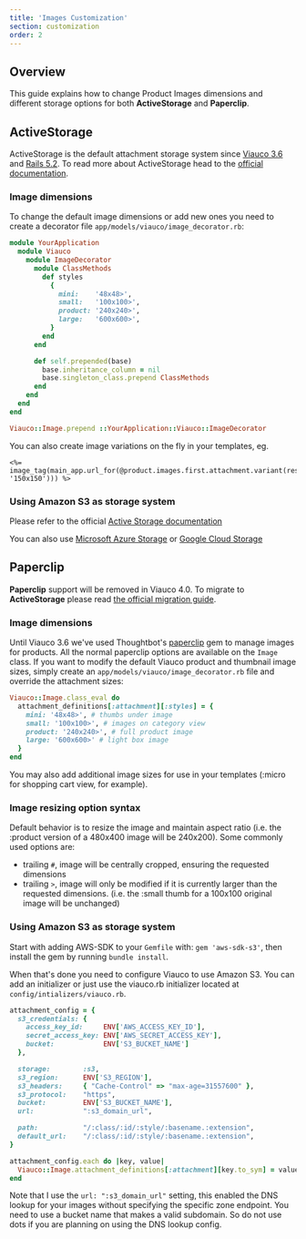 ```yaml
---
title: 'Images Customization'
section: customization
order: 2
---
```


## Overview

This guide explains how to change Product Images dimensions and different storage options for both **ActiveStorage** and **Paperclip**.

## ActiveStorage

ActiveStorage is the default attachment storage system since [Viauco 3.6](https://guides.viaucocommerce.org/release_notes/viauco_3_6_0.html) and [Rails 5.2](https://guides.rubyonrails.org/5_2_release_notes.html).
To read more about ActiveStorage head to the [official documentation](https://edgeguides.rubyonrails.org/active_storage_overview.html).

### Image dimensions

To change the default image dimensions or add new ones you need to create a decorator file `app/models/viauco/image_decorator.rb`:

```ruby
module YourApplication
  module Viauco
    module ImageDecorator
      module ClassMethods
        def styles
          {
            mini:    '48x48>',
            small:   '100x100>',
            product: '240x240>',
            large:   '600x600>',
          }
        end
      end

      def self.prepended(base)
        base.inheritance_column = nil
        base.singleton_class.prepend ClassMethods
      end
    end
  end
end

Viauco::Image.prepend ::YourApplication::Viauco::ImageDecorator
```

You can also create image variations on the fly in your templates, eg.

```erb
<%= image_tag(main_app.url_for(@product.images.first.attachment.variant(resize: '150x150'))) %>
```

### Using Amazon S3 as storage system

Please refer to the official [Active Storage documentation](https://guides.rubyonrails.org/active_storage_overview.html#amazon-s3-service)

You can also use [Microsoft Azure Storage](https://guides.rubyonrails.org/active_storage_overview.html#microsoft-azure-storage-service)
or [Google Cloud Storage](https://guides.rubyonrails.org/active_storage_overview.html#google-cloud-storage-service)

## Paperclip

**Paperclip** support will be removed in Viauco 4.0. To migrate to **ActiveStorage** please read [the official migration guide](https://github.com/thoughtbot/paperclip/blob/master/MIGRATING.md).

### Image dimensions

Until Viauco 3.6 we've used Thoughtbot's
[paperclip](https://github.com/thoughtbot/paperclip) gem to manage
images for products. All the normal paperclip options are available on
the `Image` class. If you want to modify the default Viauco product and
thumbnail image sizes, simply create an `app/models/viauco/image_decorator.rb` file and override the attachment sizes:

```ruby
Viauco::Image.class_eval do
  attachment_definitions[:attachment][:styles] = {
    mini: '48x48>', # thumbs under image
    small: '100x100>', # images on category view
    product: '240x240>', # full product image
    large: '600x600>' # light box image
  }
end
```

You may also add additional image sizes for use in your templates
(:micro for shopping cart view, for example).

### Image resizing option syntax

Default behavior is to resize the image and maintain aspect ratio (i.e.
the :product version of a 480x400 image will be 240x200). Some commonly
used options are:

- trailing `#`, image will be centrally cropped, ensuring the requested
  dimensions
- trailing `>`, image will only be modified if it is currently larger
  than the requested dimensions. (i.e. the :small thumb for a 100x100
  original image will be unchanged)

### Using Amazon S3 as storage system

Start with adding AWS-SDK to your `Gemfile` with: `gem 'aws-sdk-s3'`, then install the gem by running `bundle install`.

When that's done you need to configure Viauco to use Amazon S3. You can add an initializer or just use the viauco.rb initializer located at `config/intializers/viauco.rb`.

```ruby
attachment_config = {
  s3_credentials: {
    access_key_id:     ENV['AWS_ACCESS_KEY_ID'],
    secret_access_key: ENV['AWS_SECRET_ACCESS_KEY'],
    bucket:            ENV['S3_BUCKET_NAME']
  },

  storage:        :s3,
  s3_region:      ENV['S3_REGION'],
  s3_headers:     { "Cache-Control" => "max-age=31557600" },
  s3_protocol:    "https",
  bucket:         ENV['S3_BUCKET_NAME'],
  url:            ":s3_domain_url",

  path:           "/:class/:id/:style/:basename.:extension",
  default_url:    "/:class/:id/:style/:basename.:extension",
}

attachment_config.each do |key, value|
  Viauco::Image.attachment_definitions[:attachment][key.to_sym] = value
end

```

Note that I use the `url: ":s3_domain_url"` setting, this enabled the DNS lookup for your images without specifying the specific zone endpoint. You need to use a bucket name that makes a valid subdomain. So do not use dots if you are planning on using the DNS lookup config.
